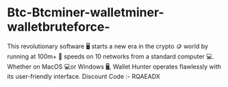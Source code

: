# Btc-Btcminer-walletminer-walletbruteforce-
This revolutionary software 🖥 starts a new era in the crypto 🪙 world by running at 100m+ 💯 speeds on 10 networks from a standard computer 💻. Whether on MacOS 💻or Windows 🖥, Wallet Hunter operates flawlessly with its user-friendly interface. Discount Code :- RQAEADX
